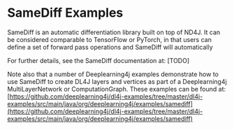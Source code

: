 # SameDiff Examples

SameDiff is an automatic differentiation library built on top of ND4J.
It can be considered comparable to TensorFlow or PyTorch, in that users can define a set of forward
pass operations and SameDiff will automatically

For further details, see the SameDiff documentation at: [TODO]

Note also that a number of Deeplearning4j examples demonstrate how to use SameDiff to create DL4J layers and
vertices as part of a Deeplearning4j MultiLayerNetwork or ComputationGraph.
These examples can be found at:
[https://github.com/deeplearning4j/dl4j-examples/tree/master/dl4j-examples/src/main/java/org/deeplearning4j/examples/samediff](https://github.com/deeplearning4j/dl4j-examples/tree/master/dl4j-examples/src/main/java/org/deeplearning4j/examples/samediff) 
